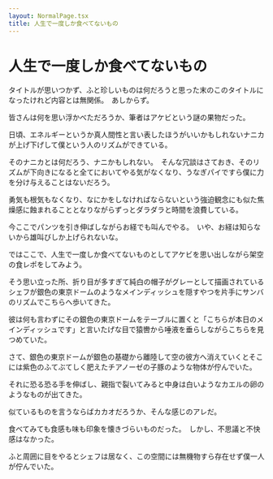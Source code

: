 ```yaml
---
layout: NormalPage.tsx
title: 人生で一度しか食べてないもの
---
```


# 人生で一度しか食べてないもの

タイトルが思いつかず、ふと珍しいものは何だろうと思った末のこのタイトルになったけれど内容とは無関係。　あしからず。

皆さんは何を思い浮かべただろうか、筆者はアケビという謎の果物だった。

日頃、エネルギーというか真人間性と言い表したほうがいいかもしれないナニカが上げ下げして僕という人のリズムができている。

そのナニカとは何だろう、ナニかもしれない。　そんな冗談はさておき、そのリズムが下向きになると全てにおいてやる気がなくなり、うなぎパイですら僕に力を分け与えることはないだろう。

勇気も根気もなくなり、なにかをしなければならないという強迫観念にも似た焦燥感に蝕まれることとなりながらずっとダラダラと時間を浪費している。

今ここでパンツを引き伸ばしながらお経でも叫んでやる。　いや、お経は知らないから雄叫びしか上げられないな。

ではここで、人生で一度しか食べてないものとしてアケビを思い出しながら架空の食レポをしてみよう。

そう思い立った所、折り目が多すぎて純白の帽子がグレーとして描画されているシェフが銀色の東京ドームのようなメインディッシュを隠すやつを片手にサンバのリズムでこちらへ歩いてきた。

彼は何も言わずにその銀色の東京ドームをテーブルに置くと「こちらが本日のメインディッシュです」と言いたげな目で猿轡から唾液を垂らしながらこちらを見つめていた。

さて、銀色の東京ドームが銀色の基礎から離陸して空の彼方へ消えていくとそこには紫色のふてぶてしく肥えたチアノーゼの子豚のような物体が佇んでいた。

それに恐る恐る手を伸ばし、親指で裂いてみると中身は白いようなカエルの卵のようなものが出てきた。

似ているものを言うならばカカオだろうか、そんな感じのアレだ。

食べてみても食感も味も印象を懐きづらいものだった。　しかし、不思議と不快感はなかった。

ふと周囲に目をやるとシェフは居なく、この空間には無機物すら存在せず僕一人が佇んでいた。
